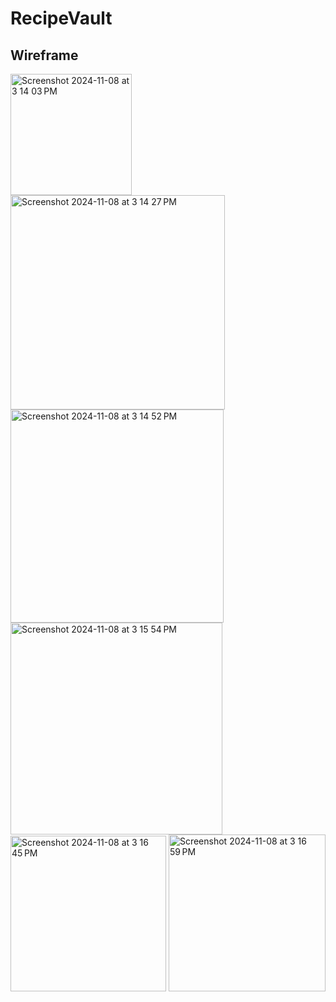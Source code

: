 # RecipeVault

## Wireframe

<img width="194" alt="Screenshot 2024-11-08 at 3 14 03 PM" src="https://github.com/user-attachments/assets/1635dd1c-ecde-4109-887f-4a501c569231">

<img width="343" alt="Screenshot 2024-11-08 at 3 14 27 PM" src="https://github.com/user-attachments/assets/c8df7212-5a01-443b-a6ec-fc04f08c166f">

<img width="341" alt="Screenshot 2024-11-08 at 3 14 52 PM" src="https://github.com/user-attachments/assets/22cc954e-79b6-41b8-beb5-ce727657185d">

<img width="339" alt="Screenshot 2024-11-08 at 3 15 54 PM" src="https://github.com/user-attachments/assets/7e50bd9f-6b8d-49e4-b974-2a4ba638c390">

<img width="249" alt="Screenshot 2024-11-08 at 3 16 45 PM" src="https://github.com/user-attachments/assets/e8bbdbf0-6f44-4e1e-990f-5c2fb5886524">

<img width="251" alt="Screenshot 2024-11-08 at 3 16 59 PM" src="https://github.com/user-attachments/assets/210d24c3-a406-4fad-8beb-42af8723c4d7">


